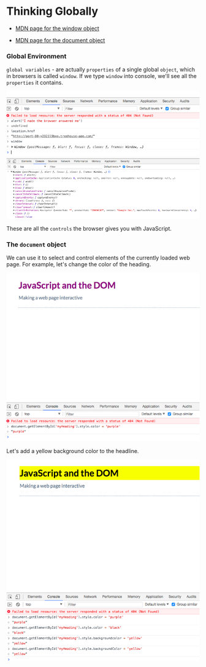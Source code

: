 # Thinking Globally

* [MDN page for the window object](https://developer.mozilla.org/en-US/docs/Web/API/Window)

* [MDN page for the document object](https://developer.mozilla.org/en-US/docs/Web/API/Document)

### Global Environment

`global variables` - are actually `properties` of a single global `object`, which in browsers is called `window`.
If we type `window` into console, we'll see all the `properties` it contains. 

![global-variables](../global-variables.png)
![global-variables2](../global-variables2.png)

These are all the `controls` the browser gives you with JavaScript. 

### The `document` object

We can use it to select and control elements of the currently loaded web page. For example, let's change the color of the heading. 

![document-object](../document-object.png)

Let's add a yellow background color to the headline. 

![document-object2](../document-object2.png)



